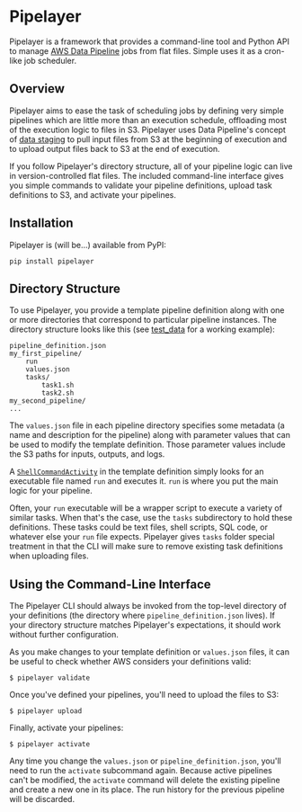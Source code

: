 # Pipelayer

Pipelayer is a framework that provides a command-line tool and Python API
to manage [AWS Data Pipeline](http://aws.amazon.com/datapipeline/) jobs from flat files.
Simple uses it as a cron-like job scheduler.

## Overview

Pipelayer aims to ease the task of scheduling jobs by defining very simple
pipelines which are little more than an execution schedule, offloading
most of the execution logic to files in S3.
Pipelayer uses Data Pipeline's concept of [data staging](http://docs.aws.amazon.com/datapipeline/latest/DeveloperGuide/dp-concepts-staging.html) to pull input files from S3 at the beginning of execution and to upload output files back to S3 at the end of execution.

If you follow Pipelayer's directory structure, all of your pipeline logic
can live in version-controlled flat files. The included command-line interface
gives you simple commands to validate your pipeline definitions, upload
task definitions to S3, and activate your pipelines.

## Installation

Pipelayer is (will be...) available from PyPI:
```
pip install pipelayer
```

## Directory Structure

To use Pipelayer, you provide a template pipeline definition along with
one or more directories that correspond to particular pipeline instances.
The directory structure looks like this
(see [test_data](tests/test_data) for a working example):
```
pipeline_definition.json
my_first_pipeline/
    run
    values.json
    tasks/
        task1.sh
        task2.sh
my_second_pipeline/
...
```

The `values.json` file in each pipeline directory specifies some metadata
(a name and description for the pipeline) along with parameter values
that can be used to modify the template definition.
Those parameter values include the S3 paths for inputs, outputs, and logs.

A [`ShellCommandActivity`](http://docs.aws.amazon.com/datapipeline/latest/DeveloperGuide/dp-object-shellcommandactivity.html) in the template definition simply looks for an executable file named `run` and executes it.
`run` is where you put the main logic for your pipeline.

Often, your `run` executable will be a wrapper script to execute a variety of similar tasks.
When that's the case, use the `tasks` subdirectory to hold these definitions.
These tasks could be text files, shell scripts, SQL code, or whatever else
your `run` file expects.
Pipelayer gives `tasks` folder special treatment in that the CLI will make
sure to remove existing task definitions when uploading files.

## Using the Command-Line Interface

The Pipelayer CLI should always be invoked from the top-level directory
of your definitions (the directory where `pipeline_definition.json` lives).
If your directory structure matches Pipelayer's expectations, it should
work without further configuration.

As you make changes to your template definition or `values.json` files,
it can be useful to check whether AWS considers your definitions valid:
```
$ pipelayer validate
```

Once you've defined your pipelines, you'll need to upload the files to S3:
```
$ pipelayer upload
```

Finally, activate your pipelines:
```
$ pipelayer activate
```

Any time you change the `values.json` or `pipeline_definition.json`, you'll
need to run the `activate` subcommand again. Because active pipelines can't
be modified, the `activate` command will delete the existing pipeline and
create a new one in its place. The run history for the previous pipeline will
be discarded.
